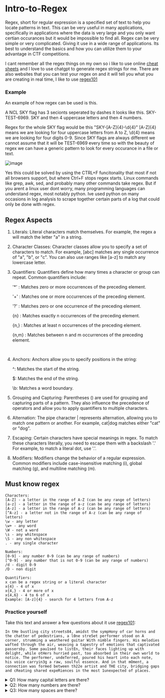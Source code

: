 # Intro-to-Regex

Regex, short for regular expression is a specified set of text to help you locate patterns in text. This can be very useful in many applications, specifically in applications where the data is very large and you only want certian occurances but it would be impossible to find all. Regex can be very simple or very complicated. Giving it use in a wide range of applications. Its best to understand the basics and how you can utilize them to your advantage in CTF competitions. 

I cant remember all the regex things on my own so i like to use online [cheat sheets](https://cheatography.com/davechild/cheat-sheets/regular-expressions/) and I love to use chatgpt to generate regex strings for me. There are also websites that you can test your regex on and it will tell you what you are creating in real time, I like to use [regex101](https://regex101.com)


### Example

An example of how regex can be used is this.

A NCL SKY flag has 3 secionts seperated by dashes it looks like this. SKY-TEST-6969. SKY and then 4 uppercase letters and then 4 numbers.

Regex for the whole SKY flag would be this "SKY-[A-Z]{4}-\d{4}" [A-Z]{4} means we are looking for four uppercase letters from A to Z, \d{4} means we are looking for four digits 0-9.
Since SKY flags are always different we cannot assume that it will be TEST-6969 every time so with the beauty of regex we can have a generic pattern to look for every occurance in a file or text. 

![image](https://github.com/JoshuaHartz/Intro-to-Regex/assets/102620766/4fb37ef4-2df1-4a49-a688-bd427611d826)

Yes this could be solved by using the CTRL+F funcitonality that most if not all browsers support, but where Ctrl+F stops regex starts. Linux commands like grep, awk, sed, and probably many other commands take regex. But if you arent a linux user dont worry, many programming languages can understand regex, most notably python. Ive used python on many occasions in log analysis to scrape together certain parts of a log that could only be done with regex. 


## Regex Aspects 

1. Literals: Literal characters match themselves. For example, the regex a will match the letter "a" in a string.
2. Character Classes: Character classes allow you to specify a set of characters to match. For example, [abc] matches any single occurrence of "a", "b", or "c". You can also use ranges like [a-z] to match any lowercase letter.
3. Quantifiers: Quantifiers define how many times a character or group can repeat. Common quantifiers include:
    
    '*' : Matches zero or more occurrences of the preceding element.


    '+' : Matches one or more occurrences of the preceding element.


    '?' : Matches zero or one occurrence of the preceding element.
    
    
    {n} : Matches exactly n occurrences of the preceding element.
    
    
    {n,} : Matches at least n occurrences of the preceding element.
    
    
    {n,m} : Matches between n and m occurrences of the preceding element.

<br>

4. Anchors: Anchors allow you to specify positions in the string:

    ^: Matches the start of the string.
  
    $: Matches the end of the string.
  
    \b: Matches a word boundary.


5. Grouping and Capturing: Parentheses () are used for grouping and capturing parts of a pattern. They also influence the precedence of operators and allow you to apply quantifiers to multiple characters.
6. Alternation: The pipe character | represents alternation, allowing you to match one pattern or another. For example, cat|dog matches either "cat" or "dog".
7. Escaping: Certain characters have special meanings in regex. To match these characters literally, you need to escape them with a backslash '\.' For example, to match a literal dot, use '\.'.
8. Modifiers: Modifiers change the behavior of a regular expression. Common modifiers include case-insensitive matching (i), global matching (g), and multiline matching (m).


## Must know regex 
```
Characters:
[A-Z] - a letter in the range of A-Z (can be any range of letters)
[a-z] - a letter in the range of a-z (can be any range of letters)
[A-z] - a letter in the range of A-z (can be any range of letters)
[^A-z] - a letter not in the range of A-z (can be any range of letters)
\w - any letter
\w+ - any word
\W - not a word
\s - any whitespace
\S - any non whitespace
. - any single character

Numbers:
[0-9] - any number 0-9 (can be any range of numbers)
[^0-9] - any number that is not 0-9 (can be any range of numbers)
/d - digit 0-9
/D - non digit

Quantifiers:
x can be a regex string or a literal character
x{4} - 4 of x
x{4,} - 4 or more of x
x{4,6} - 4 to 6 of x
Example: [A-z]{4} - search for 4 letters from A-z
```

### Practice yourself

Take this text and answer a few questions about it use [regex101](https://regex101.com):

```
In tHe bustling city streets84, amidst the sympHony of car horns and the chatter of pedestrians, a l0ne stre5et performer stood on A corner, strumming a weathered guitar With nimble fingers. His melodies wafted through the air, weaving a tapestry of emotions that captivated passersby. Some pau1sed to listEn, their faces lighting up with delight, while otHers hurried past, too absorbed in their own world to notice. The performer, undeTerred, poured his heart into each note, his voice carryin3g a raw, soulful essence. And in that mOment, a connection was formed between th22e artist and THE city, bridging gaps and cReating shared expeRiences in the most 1unexpected of places.
```
<details> 
  <summary>Q1: How many capital letters are there? </summary>
   A1: 18
</details>

<details> 
  <summary>Q2: How many numbers are there? </summary>
   A1: 9 
</details>

<details> 
  <summary>Q3: How many spaces are there? </summary>
   A1: 108 
</details>
